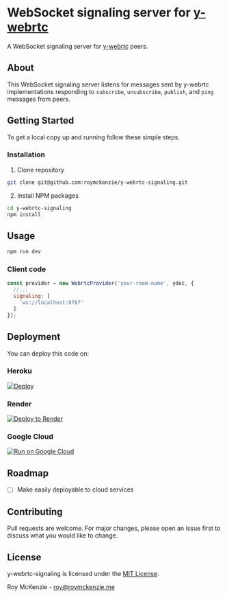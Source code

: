 # WebSocket signaling server for [y-webrtc](https://github.com/yjs/y-webrtc)
A WebSocket signaling server for [y-webrtc](https://github.com/yjs/y-webrtc) peers.

## About
This WebSocket signaling server listens for messages sent by y-webrtc implementations responding to `subscribe`, `unsubscribe`, `publish`, and `ping` messages from peers.

## Getting Started
To get a local copy up and running follow these simple steps.

### Installation

1. Clone repository
```sh
git clone git@github.com:roymckenzie/y-webrtc-signaling.git
```

2. Install NPM packages
```sh
cd y-webrtc-signaling
npm install
```

## Usage
```sh
npm run dev
```

### Client code
```js
const provider = new WebrtcProvider('your-room-name', ydoc, {
  //...
  signaling: [
    'ws://localhost:8787'
  ]
});
```

## Deployment
You can deploy this code on:

### Heroku
[![Deploy](https://www.herokucdn.com/deploy/button.svg)](https://heroku.com/deploy?template=https://github.com/roymckenzie/y-webrtc-signaling)

### Render
[![Deploy to Render](https://render.com/images/deploy-to-render-button.svg)](https://render.com/deploy?repo=https://github.com/roymckenzie/y-webrtc-signaling)

### Google Cloud
[![Run on Google Cloud](https://deploy.cloud.run/button.svg)](https://deploy.cloud.run?git_repo=https://github.com/roymckenzie/y-webrtc-signaling)

## Roadmap
- [ ] Make easily deployable to cloud services

## Contributing
Pull requests are welcome. For major changes, please open an issue first to discuss what you would like to change.

## License
y-webrtc-signaling is licensed under the [MIT License](./LICENSE).

Roy McKenzie - [roy@roymckenzie.me](mailto:roy@roymckenzie.me)